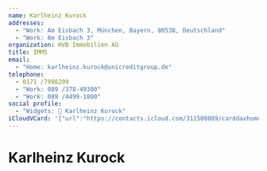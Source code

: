 ```yaml
---
name: Karlheinz Kurock
addresses:
  - "Work: Am Eisbach 3, München, Bayern, 80538, Deutschland"
  - "Work: Am Eisbach 3"
organization: HVB Immobilien AG
title: IMM5
email:
  - "Home: karlheinz.kurock@unicreditgroup.de"
telephone:
  - 0171 /7998209
  - "Work: 089 /378-49300"
  - "Work: 089 /4499-1800"
social profile:
  - "Widgets: 🔄 Karlheinz Kurock"
iCloudVCard: '{"url":"https://contacts.icloud.com/311500889/carddavhome/card/NTQxYTA4NjctN2YwMC00Y2FmLWIxMmMtMTQ5ZDRjMzNhNTI0.vcf","etag":"\"kmfhczqn\"","data":"BEGIN:VCARD\r\nVERSION:3.0\r\nFN:\r\nN:Kurock;Karlheinz;;;\r\nUID:541a0867-7f00-4caf-b12c-149d4c33a524\r\nADR;TYPE=WORK:;;Am Eisbach 3;München;Bayern;80538;Deutschland;\r\nADR;TYPE=WORK:;;Am Eisbach 3;;;;;\r\nPRODID:ez-vcard 0.9.13-fc\r\nREV:2025-04-03T22:13:18Z\r\nORG:HVB Immobilien AG;\r\nTITLE:IMM5\r\nEMAIL;TYPE=HOME:karlheinz.kurock@unicreditgroup.de\r\nTEL;TYPE=CELL:0171 /7998209\r\nTEL;TYPE=WORK:089 /378-49300\r\nTEL;TYPE=WORK:089 /4499-1800\r\nX-SOCIALPROFILE;CHARSET=UTF-8;TYPE=widgets:🔄 Karlheinz Kurock\r\nEND:VCARD"}'
---
```

# Karlheinz Kurock